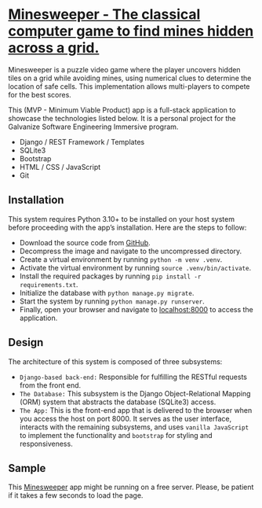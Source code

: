 # [Minesweeper - The classical computer game to find mines hidden across a grid.](https://marciorj.pythonanywhere.com/accounts/signup/)

Minesweeper is a puzzle video game where the player uncovers hidden tiles on a
grid while avoiding mines, using numerical clues to determine the location of
safe cells. This implementation allows multi-players to compete for the best
scores.

This (MVP - Minimum Viable Product) app is a full-stack application to showcase
the technologies listed below. It is a personal project for the Galvanize
Software Engineering Immersive program.
- Django / REST Framework / Templates
- SQLite3
- Bootstrap
- HTML / CSS / JavaScript
- Git

## Installation
This system requires Python 3.10+ to be installed on your host system before
proceeding with the app’s installation. Here are the steps to follow:
- Download the source code from <a href="https://github.com/marcioreisjr/minesweeper/releases"
target="_blank">GitHub</a>.
- Decompress the image and navigate to the uncompressed directory.
- Create a virtual environment by running `python -m venv .venv`.
- Activate the virtual environment by running `source .venv/bin/activate`.
- Install the required packages by running `pip install -r requirements.txt`.
- Initialize the database with `python manage.py migrate`.
- Start the system by running `python manage.py runserver`.
- Finally, open your browser and navigate to <a href="http://localhost:8000/"
target="_blank">localhost:8000</a> to access the application.

## Design
The architecture of this system is composed of three subsystems:
- `Django-based back-end:` Responsible for fulfilling the RESTful requests from
the front end.
- `The Database:` This subsystem is the Django Object-Relational Mapping (ORM)
system that abstracts the database (SQLite3) access.
- `The App:` This is the front-end app that is delivered to the browser when
you access the host on port 8000. It serves as the user interface, interacts
with the remaining subsystems, and uses `vanilla JavaScript` to implement the
functionality and `bootstrap` for styling and responsiveness.

## Sample
This <a href="https://marciorj.pythonanywhere.com/accounts/signup/"
target="_blank">Minesweeper</a> app might be running on a free server. Please,
be patient if it takes a few seconds to load the page.
